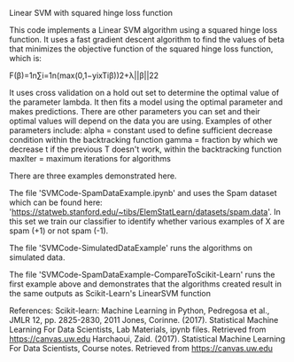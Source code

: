 Linear SVM with squared hinge loss function

This code implements a Linear SVM algorithm using a squared hinge loss function. It uses a fast gradient descent algorithm to find the values of beta that minimizes the objective function of the squared hinge loss function, which is:

F(β)=1n∑i=1n(max(0,1−yixTiβ))2+λ||β||22
 
It uses cross validation on a hold out set to determine the optimal value of the parameter lambda. It then fits a model using the optimal parameter and makes predictions.
There are other parameters you can set and their optimal values will depend on the data you are using. Examples of other parameters include:
alpha = constant used to define sufficient decrease condition within the backtracking function
gamma = fraction by which we decrease t if the previous T doesn't work, within the backtracking function
maxIter = maximum iterations for algorithms

There are three examples demonstrated here.

The file 'SVMCode-SpamDataExample.ipynb' and uses the Spam dataset which can be found here: 'https://statweb.stanford.edu/~tibs/ElemStatLearn/datasets/spam.data'. In this set we train our classifier to identify whether various examples of X are spam (+1) or not spam (-1).

The file 'SVMCode-SimulatedDataExample' runs the algorithms on simulated data.


The file 'SVMCode-SpamDataExample-CompareToScikit-Learn' runs the first example above and demonstrates that the algorithms created result in the same outputs as Scikit-Learn's LinearSVM function

References:
Scikit-learn: Machine Learning in Python, Pedregosa et al., JMLR 12, pp. 2825-2830, 2011
Jones, Corinne. (2017). Statistical Machine Learning For Data Scientists, Lab Materials, ipynb files. Retrieved from https://canvas.uw.edu
Harchaoui, Zaid. (2017). Statistical Machine Learning For Data Scientists, Course notes. Retrieved from https://canvas.uw.edu
